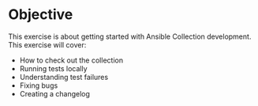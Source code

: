 # Objective

This exercise is about getting started with Ansible Collection development. This exercise will cover:

- How to check out the collection
- Running tests locally
- Understanding test failures
- Fixing bugs
- Creating a changelog
